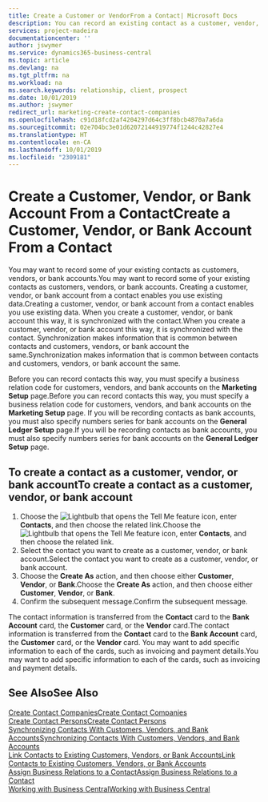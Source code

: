 ```yaml
---
title: Create a Customer or VendorFrom a Contact| Microsoft Docs
description: You can record an existing contact as a customer, vendor, or bank account using existing data and specifying a business relationship.
services: project-madeira
documentationcenter: ''
author: jswymer
ms.service: dynamics365-business-central
ms.topic: article
ms.devlang: na
ms.tgt_pltfrm: na
ms.workload: na
ms.search.keywords: relationship, client, prospect
ms.date: 10/01/2019
ms.author: jswymer
redirect_url: marketing-create-contact-companies
ms.openlocfilehash: c91d18fcd2af4204297d64c3ff8bcb4870a7a6da
ms.sourcegitcommit: 02e704bc3e01d62072144919774f1244c42827e4
ms.translationtype: HT
ms.contentlocale: en-CA
ms.lasthandoff: 10/01/2019
ms.locfileid: "2309181"
---
```

# <a name="create-a-customer-vendor-or-bank-account-from-a-contact"></a><span data-ttu-id="1c7d8-103">Create a Customer, Vendor, or Bank Account From a Contact</span><span class="sxs-lookup"><span data-stu-id="1c7d8-103">Create a Customer, Vendor, or Bank Account From a Contact</span></span>
<span data-ttu-id="1c7d8-104">You may want to record some of your existing contacts as customers, vendors, or bank accounts.</span><span class="sxs-lookup"><span data-stu-id="1c7d8-104">You may want to record some of your existing contacts as customers, vendors, or bank accounts.</span></span> <span data-ttu-id="1c7d8-105">Creating a customer, vendor, or bank account from a contact enables you use existing data.</span><span class="sxs-lookup"><span data-stu-id="1c7d8-105">Creating a customer, vendor, or bank account from a contact enables you use existing data.</span></span> <span data-ttu-id="1c7d8-106">When you create a customer, vendor, or bank account this way, it is synchronized with the contact.</span><span class="sxs-lookup"><span data-stu-id="1c7d8-106">When you create a customer, vendor, or bank account this way, it is synchronized with the contact.</span></span> <span data-ttu-id="1c7d8-107">Synchronization makes information that is common between contacts and customers, vendors, or bank account the same.</span><span class="sxs-lookup"><span data-stu-id="1c7d8-107">Synchronization makes information that is common between contacts and customers, vendors, or bank account the same.</span></span>

<span data-ttu-id="1c7d8-108">Before you can record contacts this way, you must specify a business relation code for customers, vendors, and bank accounts on the **Marketing Setup** page.</span><span class="sxs-lookup"><span data-stu-id="1c7d8-108">Before you can record contacts this way, you must specify a business relation code for customers, vendors, and bank accounts on the **Marketing Setup** page.</span></span> <span data-ttu-id="1c7d8-109">If you will be recording contacts as bank accounts, you must also specify numbers series for bank accounts on the **General Ledger Setup** page.</span><span class="sxs-lookup"><span data-stu-id="1c7d8-109">If you will be recording contacts as bank accounts, you must also specify numbers series for bank accounts on the **General Ledger Setup** page.</span></span>

## <a name="to-create-a-contact-as-a-customer-vendor-or-bank-account"></a><span data-ttu-id="1c7d8-110">To create a contact as a customer, vendor, or bank account</span><span class="sxs-lookup"><span data-stu-id="1c7d8-110">To create a contact as a customer, vendor, or bank account</span></span>
1. <span data-ttu-id="1c7d8-111">Choose the ![Lightbulb that opens the Tell Me feature](media/ui-search/search_small.png "Tell me what you want to do") icon, enter **Contacts**, and then choose the related link.</span><span class="sxs-lookup"><span data-stu-id="1c7d8-111">Choose the ![Lightbulb that opens the Tell Me feature](media/ui-search/search_small.png "Tell me what you want to do") icon, enter **Contacts**, and then choose the related link.</span></span>
2. <span data-ttu-id="1c7d8-112">Select the contact you want to create as a customer, vendor, or bank account.</span><span class="sxs-lookup"><span data-stu-id="1c7d8-112">Select the contact you want to create as a customer, vendor, or bank account.</span></span>
3. <span data-ttu-id="1c7d8-113">Choose the **Create As** action, and then choose either **Customer**, **Vendor**, or **Bank**.</span><span class="sxs-lookup"><span data-stu-id="1c7d8-113">Choose the **Create As** action, and then choose either **Customer**, **Vendor**, or **Bank**.</span></span>
4. <span data-ttu-id="1c7d8-114">Confirm the subsequent message.</span><span class="sxs-lookup"><span data-stu-id="1c7d8-114">Confirm the subsequent message.</span></span>

<span data-ttu-id="1c7d8-115">The contact information is transferred from the **Contact** card to the **Bank Account** card, the **Customer** card, or the **Vendor** card.</span><span class="sxs-lookup"><span data-stu-id="1c7d8-115">The contact information is transferred from the **Contact** card to the **Bank Account** card, the **Customer** card, or the **Vendor** card.</span></span> <span data-ttu-id="1c7d8-116">You may want to add specific information to each of the cards, such as invoicing and payment details.</span><span class="sxs-lookup"><span data-stu-id="1c7d8-116">You may want to add specific information to each of the cards, such as invoicing and payment details.</span></span>

## <a name="see-also"></a><span data-ttu-id="1c7d8-117">See Also</span><span class="sxs-lookup"><span data-stu-id="1c7d8-117">See Also</span></span>
[<span data-ttu-id="1c7d8-118">Create Contact Companies</span><span class="sxs-lookup"><span data-stu-id="1c7d8-118">Create Contact Companies</span></span>](marketing-create-contact-companies.md)  
[<span data-ttu-id="1c7d8-119">Create Contact Persons</span><span class="sxs-lookup"><span data-stu-id="1c7d8-119">Create Contact Persons</span></span>](marketing-create-contact-persons.md)  
[<span data-ttu-id="1c7d8-120">Synchronizing Contacts With Customers, Vendors, and Bank Accounts</span><span class="sxs-lookup"><span data-stu-id="1c7d8-120">Synchronizing Contacts With Customers, Vendors, and Bank Accounts</span></span>](marketing-synchronize-contacts-customers-vendors-bank-accounts.md)  
[<span data-ttu-id="1c7d8-121">Link Contacts to Existing Customers, Vendors, or Bank Accounts</span><span class="sxs-lookup"><span data-stu-id="1c7d8-121">Link Contacts to Existing Customers, Vendors, or Bank Accounts</span></span>](marketing-how-link-contact.md)  
[<span data-ttu-id="1c7d8-122">Assign Business Relations to a Contact</span><span class="sxs-lookup"><span data-stu-id="1c7d8-122">Assign Business Relations to a Contact</span></span>](marketing-business-relations.md#AssignBusRelContact)  
[<span data-ttu-id="1c7d8-123">Working with Business Central</span><span class="sxs-lookup"><span data-stu-id="1c7d8-123">Working with Business Central</span></span>](ui-work-product.md)
